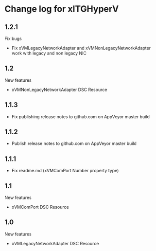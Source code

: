 # Change log for xITGHyperV

## 1.2.1

Fix bugs

- Fix xVMLegacyNetworkAdapter and xVMNonLegacyNetworkAdapter work with legacy
 and non legacy NIC

## 1.2

New features

- xVMNonLegacyNetworkAdapter DSC Resource

## 1.1.3

- Fix publishing release notes to github.com on AppVeyor master build

## 1.1.2

- Publish release notes to github.com on AppVeyor master build

## 1.1.1

- Fix readme.md (xVMComPort Number property type)

## 1.1

New features

- xVMComPort DSC Resource

## 1.0

New features

- xVMLegacyNetworkAdapter DSC Resource
